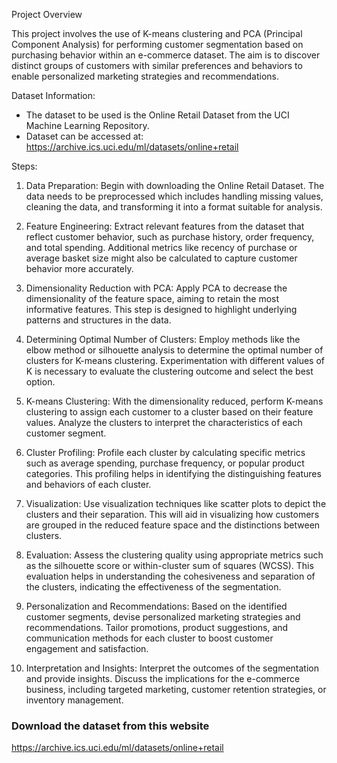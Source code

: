 Project Overview

This project involves the use of K-means clustering and PCA (Principal Component Analysis) for performing customer segmentation based on purchasing behavior within an e-commerce dataset. The aim is to discover distinct groups of customers with similar preferences and behaviors to enable personalized marketing strategies and recommendations.

Dataset Information:
- The dataset to be used is the Online Retail Dataset from the UCI Machine Learning Repository.
- Dataset can be accessed at: https://archive.ics.uci.edu/ml/datasets/online+retail

Steps:

1. Data Preparation: Begin with downloading the Online Retail Dataset. The data needs to be preprocessed which includes handling missing values, cleaning the data, and transforming it into a format suitable for analysis.

2. Feature Engineering: Extract relevant features from the dataset that reflect customer behavior, such as purchase history, order frequency, and total spending. Additional metrics like recency of purchase or average basket size might also be calculated to capture customer behavior more accurately.

3. Dimensionality Reduction with PCA: Apply PCA to decrease the dimensionality of the feature space, aiming to retain the most informative features. This step is designed to highlight underlying patterns and structures in the data.

4. Determining Optimal Number of Clusters: Employ methods like the elbow method or silhouette analysis to determine the optimal number of clusters for K-means clustering. Experimentation with different values of K is necessary to evaluate the clustering outcome and select the best option.

5. K-means Clustering: With the dimensionality reduced, perform K-means clustering to assign each customer to a cluster based on their feature values. Analyze the clusters to interpret the characteristics of each customer segment.

6. Cluster Profiling: Profile each cluster by calculating specific metrics such as average spending, purchase frequency, or popular product categories. This profiling helps in identifying the distinguishing features and behaviors of each cluster.

7. Visualization: Use visualization techniques like scatter plots to depict the clusters and their separation. This will aid in visualizing how customers are grouped in the reduced feature space and the distinctions between clusters.

8. Evaluation: Assess the clustering quality using appropriate metrics such as the silhouette score or within-cluster sum of squares (WCSS). This evaluation helps in understanding the cohesiveness and separation of the clusters, indicating the effectiveness of the segmentation.

9. Personalization and Recommendations: Based on the identified customer segments, devise personalized marketing strategies and recommendations. Tailor promotions, product suggestions, and communication methods for each cluster to boost customer engagement and satisfaction.

10. Interpretation and Insights: Interpret the outcomes of the segmentation and provide insights. Discuss the implications for the e-commerce business, including targeted marketing, customer retention strategies, or inventory management.

### Download the dataset from this website 
https://archive.ics.uci.edu/ml/datasets/online+retail
